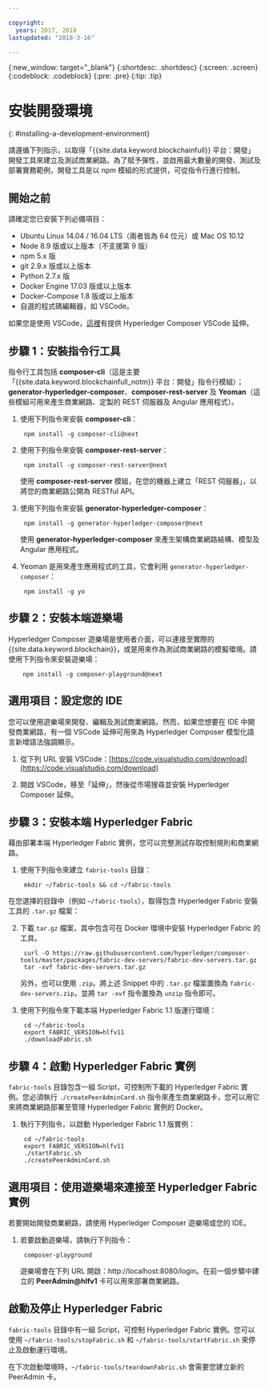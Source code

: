 ```yaml
---

copyright:
  years: 2017, 2018
lastupdated: "2018-3-16"

---
```


{:new_window: target="_blank"}
{:shortdesc: .shortdesc}
{:screen: .screen}
{:codeblock: .codeblock}
{:pre: .pre}
{:tip: .tip}

# 安裝開發環境
{: #installing-a-development-environment}

請遵循下列指示，以取得「{{site.data.keyword.blockchainfull}} 平台：開發」開發工具來建立及測試商業網路。為了賦予彈性，並啟用最大數量的開發、測試及部署實務範例，開發工具是以 npm 模組的形式提供，可從指令行進行控制。

## 開始之前

請確定您已安裝下列必備項目：

- Ubuntu Linux 14.04 / 16.04 LTS（兩者皆為 64 位元）或 Mac OS 10.12
- Node 8.9 版或以上版本（不支援第 9 版）
- npm 5.x 版
- git 2.9.x 版或以上版本
- Python 2.7.x 版
- Docker Engine 17.03 版或以上版本
- Docker-Compose 1.8 版或以上版本
- 自選的程式碼編輯器，如 VSCode。

如果您是使用 VSCode，[這裡](https://marketplace.visualstudio.com/items?itemName=HyperledgerComposer.composer-support-client)有提供 Hyperledger Composer VSCode 延伸。


## 步驟 1：安裝指令行工具

指令行工具包括 **composer-cli**（這是主要「{{site.data.keyword.blockchainfull_notm}} 平台：開發」指令行模組）；**generator-hyperledger-composer**、**composer-rest-server** 及 **Yeoman**（這些模組可用來產生商業網路、定製的 REST 伺服器及 Angular 應用程式）。

1. 使用下列指令來安裝 **composer-cli**：

        npm install -g composer-cli@next

2. 使用下列指令來安裝 **composer-rest-server**：

        npm install -g composer-rest-server@next

    使用 **composer-rest-server** 模組，在您的機器上建立「REST 伺服器」，以將您的商業網路公開為 RESTful API。

3. 使用下列指令來安裝 **generator-hyperledger-composer**：

        npm install -g generator-hyperledger-composer@next

    使用 **generator-hyperledger-composer** 來產生架構商業網路結構、模型及 Angular 應用程式。

4. Yeoman 是用來產生應用程式的工具，它會利用 `generator-hyperledger-composer`：

        npm install -g yo

## 步驟 2：安裝本端遊樂場

Hyperledger Composer 遊樂場是使用者介面，可以連接至實際的 {{site.data.keyword.blockchain}}，或是用來作為測試商業網路的模擬環境。請使用下列指令來安裝遊樂場：

        npm install -g composer-playground@next

## 選用項目：設定您的 IDE

您可以使用遊樂場來開發、編輯及測試商業網路。然而，如果您想要在 IDE 中開發商業網路，有一個 VSCode 延伸可用來為 Hyperledger Composer 模型化語言新增語法強調顯示。

1. 從下列 URL 安裝 VSCode：[https://code.visualstudio.com/download](https://code.visualstudio.com/download)

2. 開啟 VSCode，移至「延伸」，然後從市場搜尋並安裝 Hyperledger Composer 延伸。

## 步驟 3：安裝本端 Hyperledger Fabric

藉由部署本端 Hyperledger Fabric 實例，您可以完整測試存取控制規則和商業網路。

1. 使用下列指令來建立 `fabric-tools` 目錄：

        mkdir ~/fabric-tools && cd ~/fabric-tools

在您選擇的目錄中（例如 `~/fabric-tools`），取得包含 Hyperledger Fabric 安裝工具的 `.tar.gz` 檔案：

2. 下載 `tar.gz` 檔案，其中包含可在 Docker 環境中安裝 Hyperledger Fabric 的工具。

        curl -O https://raw.githubusercontent.com/hyperledger/composer-tools/master/packages/fabric-dev-servers/fabric-dev-servers.tar.gz
        tar -xvf fabric-dev-servers.tar.gz

    另外，也可以使用 `.zip`。將上述 Snippet 中的 `.tar.gz` 檔案置換為 `fabric-dev-servers.zip`，並將 `tar -xvf` 指令置換為 `unzip` 指令即可。

3. 使用下列指令來下載本端 Hyperledger Fabric 1.1 版運行環境：

        cd ~/fabric-tools
        export FABRIC_VERSION=hlfv11
        ./downloadFabric.sh

## 步驟 4：啟動 Hyperledger Fabric 實例

`fabric-tools` 目錄包含一組 Script，可控制所下載的 Hyperledger Fabric 實例。您必須執行 `./createPeerAdminCard.sh` 指令來產生商業網路卡，您可以用它來將商業網路部署至管理 Hyperledger Fabric 實例的 Docker。

1. 執行下列指令，以啟動 Hyperledger Fabric 1.1 版實例：

        cd ~/fabric-tools
        export FABRIC_VERSION=hlfv11
        ./startFabric.sh
        ./createPeerAdminCard.sh

## 選用項目：使用遊樂場來連接至 Hyperledger Fabric 實例

若要開始開發商業網路，請使用 Hyperledger Composer 遊樂場或您的 IDE。

1. 若要啟動遊樂場，請執行下列指令：

        composer-playground

    遊樂場會在下列 URL 開啟：http://localhost:8080/login。在前一個步驟中建立的 **PeerAdmin@hlfv1** 卡可以用來部署商業網路。


## 啟動及停止 Hyperledger Fabric

`fabric-tools` 目錄中有一組 Script，可控制 Hyperledger Fabric 實例。您可以使用 `~/fabric-tools/stopFabric.sh` 和 `~/fabric-tools/startFabric.sh` 來停止及啟動運行環境。

在下次啟動環境時，`~/fabric-tools/teardownFabric.sh` 會需要您建立新的 PeerAdmin 卡。
